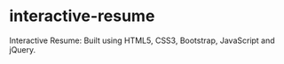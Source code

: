 # interactive-resume
Interactive Resume: Built using HTML5, CSS3, Bootstrap, JavaScript and jQuery. 

